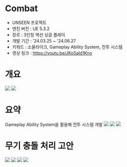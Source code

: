 # Combat
- UNSEEN 프로젝트
- 엔진 버전 : UE 5.3.2
- 장르 : 3인칭 액션 싱글 플레이
- 개발 기간 : '24.03.25 ~ '24.06.27
- 키워드 : 소울라이크, Gameplay Ability System, 전투 시스템
- 영상 링크 : https://youtu.be/JKoSaId1Kno  

# 개요
<img src="https://github.com/olddrone/Combat/assets/45356392/85bcdb8d-ba33-4ced-b419-ea12bf58477d"/>
<img src="https://github.com/olddrone/Combat/assets/45356392/1e8106af-12a9-42b6-9600-df95199792d9"/>

# 요약
Gameplay Ability System을 활용해 전투 시스템 개발
<img src="https://github.com/olddrone/Combat/assets/45356392/22e0efe6-3d17-4033-b647-79ca56c72579"/>
<img src="https://github.com/olddrone/Combat/assets/45356392/2ea32eb5-891c-4686-96b7-a265a9536621"/>
<img src="https://github.com/olddrone/Combat/assets/45356392/723561ae-1fa8-4bcb-a537-a27edd646d54"/>

# 무기 충돌 처리 고안
<img src="https://github.com/olddrone/Combat/assets/45356392/7c3979e1-f181-454e-b7f1-2bbf85d7098e"/>
<img src="https://github.com/olddrone/Combat/assets/45356392/b293ddc5-905f-4bc9-aeec-1c9640738e76"/>
<img src="https://github.com/olddrone/Combat/assets/45356392/0eb26306-9f18-4278-b0f0-2cd936fc8e57"/>
<img src="https://github.com/olddrone/Combat/assets/45356392/d67ce496-2a67-4fc5-b93f-ed08d06e042d"/>
